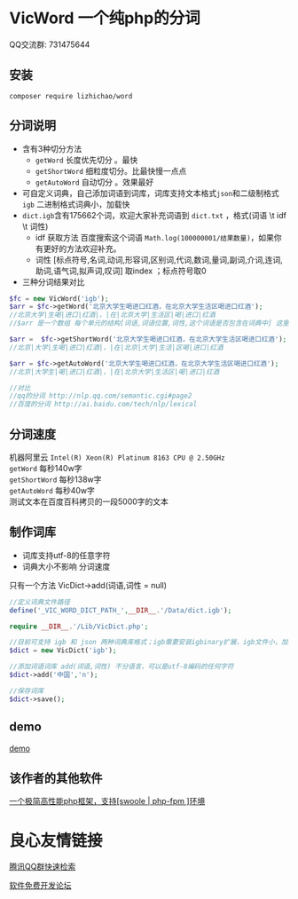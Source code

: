 # VicWord 一个纯php的分词

   

QQ交流群: 731475644

## 安装

```shell
composer require lizhichao/word
```



## 分词说明
- 含有3种切分方法
    - `getWord` 长度优先切分 。最快
    - `getShortWord` 细粒度切分。比最快慢一点点
    - `getAutoWord` 自动切分  。效果最好
- 可自定义词典，自己添加词语到词库，词库支持文本格式`json`和二级制格式`igb`
二进制格式词典小，加载快
- `dict.igb`含有175662个词，欢迎大家补充词语到 `dict.txt` ，格式(词语 \t idf \t 词性)
    - idf 获取方法 百度搜索这个词语 `Math.log(100000001/结果数量)`，如果你有更好的方法欢迎补充。
    - 词性 [标点符号,名词,动词,形容词,区别词,代词,数词,量词,副词,介词,连词,助词,语气词,拟声词,叹词] 取index ；标点符号取0
- 三种分词结果对比
```php
$fc = new VicWord('igb');
$arr = $fc->getWord('北京大学生喝进口红酒，在北京大学生活区喝进口红酒');
//北京大学|生喝|进口|红酒|，|在|北京大学|生活区|喝|进口|红酒
//$arr 是一个数组 每个单元的结构[词语,词语位置,词性,这个词语是否包含在词典中] 这里只值列出了词语

$arr =  $fc->getShortWord('北京大学生喝进口红酒，在北京大学生活区喝进口红酒');
//北京|大学|生喝|进口|红酒|，|在|北京|大学|生活|区喝|进口|红酒

$arr = $fc->getAutoWord('北京大学生喝进口红酒，在北京大学生活区喝进口红酒');
//北京|大学生|喝|进口|红酒|，|在|北京大学|生活区|喝|进口|红酒

//对比
//qq的分词 http://nlp.qq.com/semantic.cgi#page2 
//百度的分词 http://ai.baidu.com/tech/nlp/lexical

```
## 分词速度
机器阿里云 `Intel(R) Xeon(R) Platinum 8163 CPU @ 2.50GHz`   
`getWord` 每秒140w字  
`getShortWord` 每秒138w字  
`getAutoWord` 每秒40w字  
测试文本在百度百科拷贝的一段5000字的文本

## 制作词库
- 词库支持utf-8的任意字符   
- 词典大小不影响 分词速度  

只有一个方法 VicDict->add(词语,词性 = null)
```php
//定义词典文件路径
define('_VIC_WORD_DICT_PATH_',__DIR__.'/Data/dict.igb');

require __DIR__.'/Lib/VicDict.php';

//目前可支持 igb 和 json 两种词典库格式；igb需要安装igbinary扩展，igb文件小，加载快
$dict = new VicDict('igb');

//添加词语词库 add(词语,词性) 不分语言，可以是utf-8编码的任何字符
$dict->add('中国','n');

//保存词库
$dict->save();
```

## demo 
[demo](http://blogs.vicsdf.com/my/fc)

## 该作者的其他软件
[一个极简高性能php框架，支持[swoole | php-fpm ]环境](https://github.com/lizhichao/one)






 # 良心友情链接

[腾讯QQ群快速检索](http://u.720life.cn/s/8cf73f7c)

[软件免费开发论坛](http://u.720life.cn/s/bbb01dc0)
